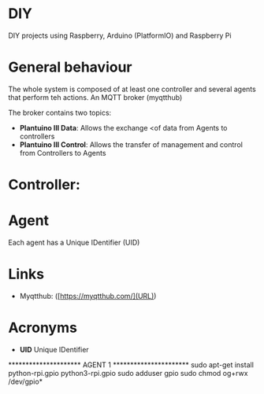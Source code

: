 # DIY

DIY projects using Raspberry, Arduino (PlatformIO) and Raspberry Pi


# General behaviour

The whole system is composed of at least one controller and several agents that perform teh actions.
An MQTT broker (myqtthub)

The broker contains two topics:
  * **Plantuino III Data**: Allows the exchange <of data from Agents to controllers
  * **Plantuino III Control**: Allows the transfer of management and control from Controllers to Agents

# Controller:


# Agent
Each agent has a Unique IDentifier (UID)

# Links
  * Myqtthub: ([https://myqtthub.com/](URL))

# Acronyms

  * **UID** Unique IDentifier


********************* AGENT 1 **********************
sudo apt-get install python-rpi.gpio python3-rpi.gpio
sudo adduser <user> gpio
sudo chmod og+rwx /dev/gpio*

